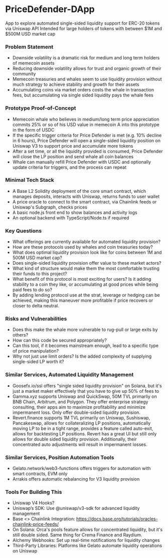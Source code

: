 # PriceDefender-DApp
App to explore automated single-sided liquidity support for ERC-20 tokens via Uniswap API
Intended for large holders of tokens with between $1M and $500M USD market cap

### Problem Statement
- Downside volatility is a dramatic risk for medium and long term holders of memecoin assets
- Reducing downside volatility allows for trust and organic growth of their community
- Memecoin treasuries and whales seem to use liquidity provision without much strategy to achieve stability and growth for their assets
- Accumulating coins via market orders costs the whale in transaction fees, but accumulating via single sided liquidity pays the whale fees

### Prototype Proof-of-Concept
- Memecoin whale who believes in medium/long term price appreciation commits 25% or so of his USD value in memecoin A into this prototype in the form of USDC
- If the specific trigger criteria for Price Defender is met (e.g. 10% decline in 6 hours), Price Defender will open a single-sided liquidity position on Uniswap V3 to support price and accumulate more tokens
- After a set time, or all the liquidity provided is consumed, Price Defender will close the LP position and send whale all coin balances
- Whale can manually refill Price Defender with USDC and optionally update criteria for triggers, and the process can repeat

### Minimal Tech Stack
- A Base L2 Solidity deployment of the core smart contract, which manages deposits, interacts with Uniswap, returns funds to user wallet
- A price oracle to connect to the smart contract, via Chainlink feeds or Uniswap's Subgraph, checks prices
- A basic node.js front end to show balances and activity logs
- An optional backend with TypeScript/Node.ts if required

### Key Questions
- What offerings are currently available for automated liquidity provision?
- How are these protocols used by whales and coin treasuries today?
- What does optimal liquidity provision look like for coins between 1M and 500M USD market cap?
- Does single-sided liquidity provision offer value to these market actors?
- What kind of structure would make them the most comfortable trusting their funds to this project?
- What benefit of this protocol is most exciting for users? Is it adding stability to a coin they like, or accumulating at good prices while being paid fees to do so?
- By adding lending protocol use at the strat, leverage or hedging can be achieved, making this maneuver more profitable if price recovers or closer to delta neutral.

### Risks and Vulnerabilities
- Does this make the whale more vulnerable to rug-pull or large exits by others?
- How can this code be secured appropriately?
- Can this tool, if it becomes mainstream enough, lead to a specific type of price manipulation?
- Why not just use limit orders? Is the added complexity of supplying single-sided LP worth it?

### Similar Services, Automated Liquidity Management
- Goosefx.io/ssl offers "single sided liquidity provision" on Solana, but it's just a market maker effectively that you have to give up 50% of fees to
- Gamma.xyz supports Uniswap and QuickSwap, 50M TVL primarliy on BNB Chain, Arbitrum, and Polygon. They offer enterprise strategy consulting, their apps aim to maximize profitability and minimize impermanent loss. Only offer double-sided liquidity provision.
- Revert.finance supports 1M TVL primarily on Uniswap, Sushiswap, Pancakeswap, allows for collateralizing LP positions, automatically moving LP to be in a tight range, provides a feature called auto-exit, allows for backtesting LP positions. Revert has a great UI but still only allows for double sided liquidity provision. Additionally, their concentrated auto adjustments will result in impermanent losses.

### Similar Services, Position Automation Tools
- Gelato.network/web3-functions offers triggers for automation with smart contracts, EVM only
- Arrakis offers automatic rebalancing for V3 liquidity provision

### Tools For Building This
- Uniswap V4 Hooks?
- Uniswap’s SDK: Use @uniswap/v3-sdk for advanced liquidity management
- Base <> Chainlink Integration: https://docs.base.org/tutorials/oracles-chainlink-price-feeds/
- On Solana: Orca's pools feature allows for concentrated liquidity, but it's still double sided. Same thing for Crema Finance and Raydium.
- Alchemy Webhooks: Set up real-time notifications for liquidity changes
- Third-Party Libraries: Platforms like Gelato automate liquidity operations on Uniswap
